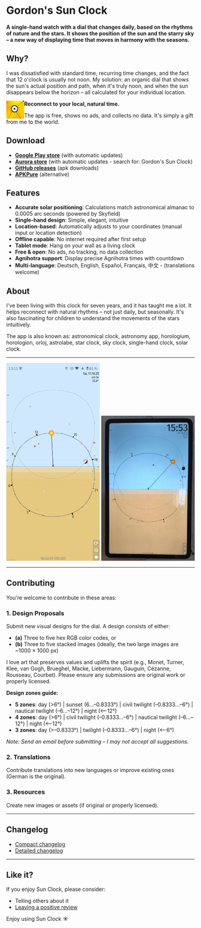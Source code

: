 # Gordon's Sun Clock

**A single-hand watch with a dial that changes daily, based on the rhythms of nature and the stars. It shows the position of the sun and the starry sky – a new way of displaying time that moves in harmony with the seasons.**

## Why?

I was dissatisfied with standard time, recurring time changes, and the fact that 12 o'clock is usually not noon. My solution: an organic dial that shows the sun's actual position and path, when it's truly noon, and when the sun disappears below the horizon – all calculated for your individual location.

<img src="res/icon.png" width="48" height="48" align="left">**Reconnect to your local, natural time.**

The app is free, shows no ads, and collects no data. It's simply a gift from me to the world.

## Download

- **[Google Play store](https://play.google.com/store/apps/details?id=de.ax12.zunclock)** (with automatic updates)
- **[Aurora store](#nogo)** (with automatic updates - search for: Gordon's Sun Clock)
- **[GitHub releases](https://github.com/gaxmann/suhr/releases/tag/v2.xxx)** (apk downloads)
- **[APKPure](https://apkpure.com/de/gordon%E2%80%99s-sun-clock/de.ax12.zunclock)** (alternative)

## Features

- **Accurate solar positioning**: Calculations match astronomical almanac to 0.0005 arc seconds (powered by Skyfield)
- **Single-hand design**: Simple, elegant, intuitive
- **Location-based**: Automatically adjusts to your coordinates (manual input or location detection)
- **Offline capable**: No internet required after first setup
- **Tablet mode**: Hang on your wall as a living clock
- **Free & open**: No ads, no tracking, no data collection
- **Agnihotra support**: Display precise Agnihotra times with countdown
- **Multi-language**: Deutsch, English, Español, Français, 中文 - (translations welcome)

## About

I've been living with this clock for seven years, and it has taught me a lot. It helps reconnect with natural rhythms – not just daily, but seasonally. It's also fascinating for children to understand the movements of the stars intuitively.

The app is also known as: astronomical clock, astronomy app, horologium, horologion, orloj, astrolabe, star clock, sky clock, single-hand clock, solar clock.

---

<p float="left">
  <img src="__gitdesign/sunclock_0.png" width="250" />
  <img src="__gitdesign/tablet.jpg" width="250" />
  <!-- <img src="__gitdesign/eink.jpg" width="250" /> -->
</p>

---

## Contributing

You're welcome to contribute in these areas:

### 1. Design Proposals
Submit new visual designs for the dial. A design consists of either:
- **(a)** Three to five hex RGB color codes, or
- **(b)** Three to five stacked images (ideally, the two large images are ~1000 × 1000 px)

I love art that preserves values and uplifts the spirit (e.g., Monet, Turner, Klee, van Gogh, Brueghel, Macke, Liebermann, Gauguin, Cézanne, Rousseau, Courbet). Please ensure any submissions are original work or properly licensed.

**Design zones guide:**
- **5 zones**: day (>6°) | sunset (6...–0.8333°) | civil twilight (–0.8333...–6°) | nautical twilight (–6...–12°) | night (<–12°)
- **4 zones**: day (>6°) | civil twilight (–0.8333...–6°) | nautical twilight (–6...–12°) | night (<–12°)
- **3 zones**: day (>–0.8333°) | twilight (–0.8333...–6°) | night (<–6°)

*Note: Send an email before submitting – I may not accept all suggestions.*

### 2. Translations
Contribute translations into new languages or improve existing ones (German is the original).

### 3. Resources
Create new images or assets (if original or properly licensed).

---

## Changelog

- [Compact changelog](./WHATSNEW.md)
- [Detailed changelog](./CHANGELOG.md)

---

## Like it?

If you enjoy Sun Clock, please consider:
- Telling others about it
- [Leaving a positive review](https://play.google.com/store/apps/details?id=de.ax12.zunclock)

Enjoy using Sun Clock ☀️

